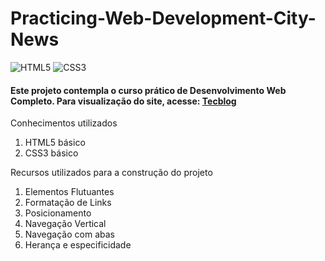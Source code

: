 # **Practicing-Web-Development-City-News**

<img alt="HTML5" src="https://img.shields.io/badge/html5-%23E34F26.svg?&style=for-the-badge&logo=html5&logoColor=white"/> <img alt="CSS3" src="https://img.shields.io/badge/css3-%231572B6.svg?&style=for-the-badge&logo=css3&logoColor=white"/>

#### **Este projeto contempla o curso prático de Desenvolvimento Web Completo. Para visualização do site, acesse:**  [Tecblog](https://joaolucasp.github.io/Practicing-Web-Development-TecBlog/)

Conhecimentos utilizados
1. HTML5 básico
2. CSS3 básico

Recursos utilizados para a construção do projeto
1. Elementos Flutuantes
2. Formatação de Links
3. Posicionamento
4. Navegação Vertical
5. Navegação com abas
6. Herança e especificidade
